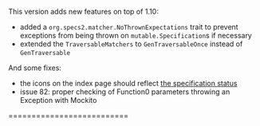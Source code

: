 This version adds new features on top of 1.10:

 * added a `org.specs2.matcher.NoThrownExpectations` trait to prevent exceptions from being thrown on `mutable.Specification`s if necessary
 * extended the `TraversableMatchers` to `GenTraversableOnce` instead of `GenTraversable`
 
And some fixes:

 * the icons on the index page should reflect [the specification status](http://stackoverflow.com/questions/10672626/how-to-show-different-icons-in-a-specs2-index-page)
 * issue 82: proper checking of Function0 parameters throwing an Exception with Mockito
 
 ==========================
